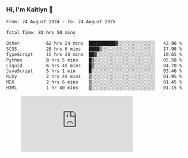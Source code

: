 ### Hi, I'm Kaitlyn 👋
<!--START_SECTION:waka-->

```txt
From: 24 August 2024 - To: 24 August 2025

Total Time: 82 hrs 50 mins

Other          62 hrs 24 mins  ██████████▓░░░░░░░░░░░░░░   42.96 %
SCSS           26 hrs 6 mins   ████▒░░░░░░░░░░░░░░░░░░░░   17.98 %
TypeScript     15 hrs 28 mins  ██▓░░░░░░░░░░░░░░░░░░░░░░   10.65 %
Python         8 hrs 5 mins    █▒░░░░░░░░░░░░░░░░░░░░░░░   05.58 %
Liquid         6 hrs 49 mins   █▒░░░░░░░░░░░░░░░░░░░░░░░   04.70 %
JavaScript     5 hrs 1 min     █░░░░░░░░░░░░░░░░░░░░░░░░   03.46 %
Ruby           2 hrs 49 mins   ▒░░░░░░░░░░░░░░░░░░░░░░░░   01.95 %
MDX            2 hrs 6 mins    ▒░░░░░░░░░░░░░░░░░░░░░░░░   01.45 %
HTML           1 hr 40 mins    ▒░░░░░░░░░░░░░░░░░░░░░░░░   01.15 %
```

<!--END_SECTION:waka-->

<figure><embed src="https://wakatime.com/share/@018d58bc-3d22-46c9-b2d7-4ed36fb8172d/243b5d9b-77cd-4133-89ff-dcc8f225fa18.svg"></embed></figure>
